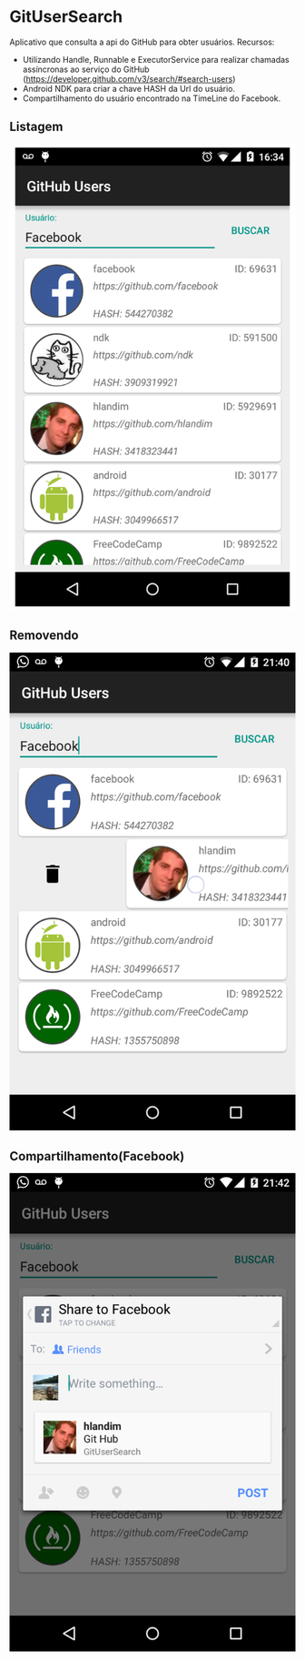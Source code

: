 # GitUserSearch
Aplicativo que consulta a api do GitHub para obter usuários.
Recursos:
- Utilizando Handle, Runnable e ExecutorService para realizar chamadas assíncronas ao serviço do GitHub (https://developer.github.com/v3/search/#search-users)
- Android NDK para criar a chave HASH da Url do usuário.
- Compartilhamento do usuário encontrado na TimeLine do Facebook.

Listagem
--------
![list](https://github.com/hlandim/GitUserSearch/blob/master/prints/list.png)

Removendo
--------
![list](https://github.com/hlandim/GitUserSearch/blob/master/prints/remove.png)

Compartilhamento(Facebook)
--------
![facebook_sharing](https://github.com/hlandim/GitUserSearch/blob/master/prints/facebook_share.png)

